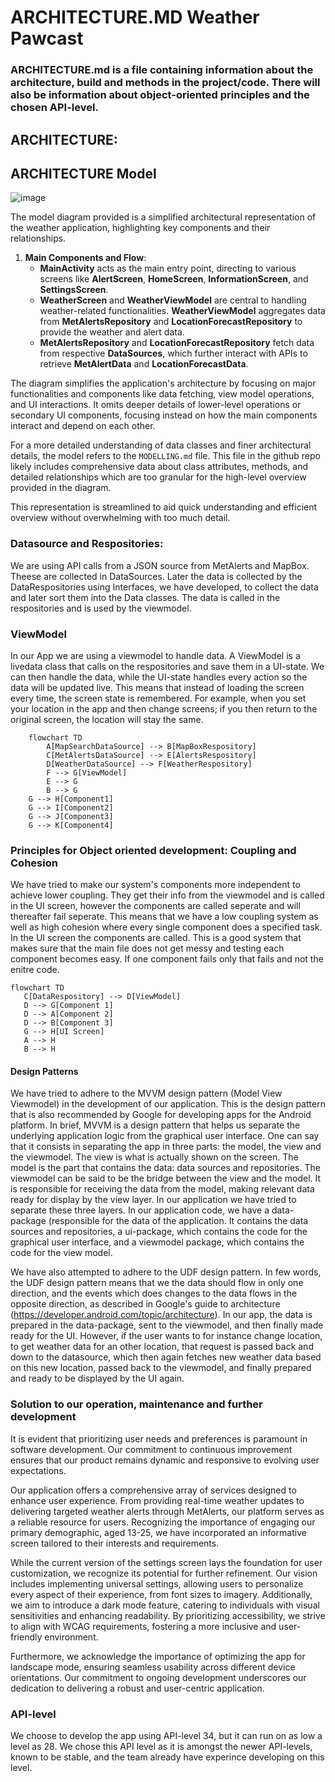 
# ARCHITECTURE.MD Weather Pawcast
### ARCHITECTURE.md is a file containing information about the architecture, build and methods in the project/code. There will also be information about object-oriented principles and the chosen API-level.

## ARCHITECTURE:

## ARCHITECTURE Model
![image](https://media.github.uio.no/user/8084/files/2099c9e9-31d0-4cc3-9689-919338d4dbbb)

The model diagram provided is a simplified architectural representation of the weather application, highlighting key components and their relationships.

1. **Main Components and Flow**:
   - **MainActivity** acts as the main entry point, directing to various screens like **AlertScreen**, **HomeScreen**, **InformationScreen**, and **SettingsScreen**.
   - **WeatherScreen** and **WeatherViewModel** are central to handling weather-related functionalities. **WeatherViewModel** aggregates data from **MetAlertsRepository** and **LocationForecastRepository** to provide the weather and alert data.
   - **MetAlertsRepository** and **LocationForecastRepository** fetch data from respective **DataSources**, which further interact with APIs to retrieve **MetAlertData** and **LocationForecastData**.


The diagram simplifies the application's architecture by focusing on major functionalities and components like data fetching, view model operations, and UI interactions. It omits deeper details of lower-level operations or secondary UI components, focusing instead on how the main components interact and depend on each other.

For a more detailed understanding of data classes and finer architectural details, the model refers to the `MODELLING.md` file. This file in the github repo likely includes comprehensive data about class attributes, methods, and detailed relationships which are too granular for the high-level overview provided in the diagram. 

This representation is streamlined to aid quick understanding and efficient overview without overwhelming with too much detail.


### Datasource and Respositories:
We are using API calls from a JSON source from MetAlerts and MapBox. Theese are collected in DataSources. Later the data is collected by the DataRespositories using Interfaces, we have developed, to collect the data and later sort them into the Data classes. The data is called in the respositories and is used by the viewmodel. 

### ViewModel
In our App we are using a viewmodel to handle data. A ViewModel is a livedata class that calls on the respositories and save them in a UI-state. We can then handle the data, while the UI-state handles every action so the data will be updated live. This means that instead of loading the screen every time, the screen state is remembered. For example, when you set your location in the app and then change screens; if you then return to the original screen, the location will stay the same.

```mermaid
    flowchart TD
        A[MapSearchDataSource] --> B[MapBoxRespository]
        C[MetAlertsDataSource] --> E[AlertsRespository]
        D[WeatherDataSource] --> F[WeatherRespository]
        F --> G[ViewModel]
        E --> G
        B --> G
    G --> H[Component1]
    G --> I[Component2]
    G --> J[Component3]
    G --> K[Component4]  
```

### Principles for Object oriented development: Coupling and Cohesion
We have tried to make our system's components more independent to achieve lower coupling. They get their info from the viewmodel and is called in the UI screen, however the components are called seperate and will thereafter fail seperate. This means that we have a low coupling system as well as high cohesion where every single component does a specified task. In the UI screen the components are called. This is a good system that makes sure that the main file does not get messy and testing each component becomes easy. If one component fails only that fails and not the enitre code.
 ```mermaid
flowchart TD
    C[DataRespository] --> D[ViewModel]
    D --> G[Component 1]
    D --> A[Component 2]
    D --> B[Component 3]
    G --> H[UI Screen]
    A --> H
    B --> H
```
#### Design Patterns
We have tried to adhere to the MVVM design pattern (Model View Viewmodel) in the development of our application. This is the design pattern that is also recommended by Google for developing apps for the Android platform. In brief, MVVM is a design pattern that helps us separate the underlying application logic from the graphical user interface. One can say that it consists in separating the app in three parts: the model, the view and the viewmodel. The view is what is actually shown on the screen. The model is the part that contains the data: data sources and repositories. The viewmodel can be said to be the bridge between the view and the model. It is responsible for receiving the data from the model, making relevant data ready for display by the view layer. 
In our application we have tried to separate these three layers. In our application code, we have a data-package (responsible for the data of the application. It contains the data sources and repositories, a ui-package, which contains the code for the graphical user interface, and a viewmodel package, which contains the code for the view model.

We have also attempted to adhere to the UDF design pattern. In few words, the UDF design pattern means that we the data should flow in only one direction, and the events which does changes to the data flows in the opposite direction, as described in Google's guide to architecture (https://developer.android.com/topic/architecture). In our app, the data is prepared in the data-package, sent to the viewmodel, and then finally made ready for the UI. However, if the user wants to for instance change location, to get weather data for an other location, that request is passed back and down to the datasource, which then again fetches new weather data based on this new location, passed back to the viewmodel, and finally prepared and ready to be displayed by the UI again.


### Solution to our operation, maintenance and further development

It is evident that prioritizing user needs and preferences is paramount in software development. Our commitment to continuous improvement ensures that our product remains dynamic and responsive to evolving user expectations.

Our application offers a comprehensive array of services designed to enhance user experience. From providing real-time weather updates to delivering targeted weather alerts through MetAlerts, our platform serves as a reliable resource for users. Recognizing the importance of engaging our primary demographic, aged 13-25, we have incorporated an informative screen tailored to their interests and requirements.

While the current version of the settings screen lays the foundation for user customization, we recognize its potential for further refinement. Our vision includes implementing universal settings, allowing users to personalize every aspect of their experience, from font sizes to imagery. Additionally, we aim to introduce a dark mode feature, catering to individuals with visual sensitivities and enhancing readability. By prioritizing accessibility, we strive to align with WCAG requirements, fostering a more inclusive and user-friendly environment.

Furthermore, we acknowledge the importance of optimizing the app for landscape mode, ensuring seamless usability across different device orientations. Our commitment to ongoing development underscores our dedication to delivering a robust and user-centric application.

### API-level
We choose to develop the app using API-level 34, but it can run on as low a level as 28. We chose this API level as it is amongst the newer API-levels, known to be stable, and the team already have experince developing on this level.



